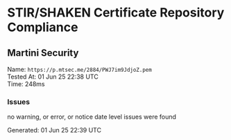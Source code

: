 # STIR/SHAKEN Certificate Repository Compliance

## Martini Security

Name: `https://p.mtsec.me/2884/PWJ7im9JdjoZ.pem`\
Tested At: 01 Jun 25 22:38 UTC\
Time: 248ms

### Issues

no warning, or error, or notice date level issues were found

Generated: 01 Jun 25 22:39 UTC